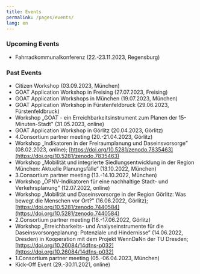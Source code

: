 ```yaml
---
title: Events
permalink: /pages/events/
lang: en
---
```

### Upcoming Events

- Fahrradkommunalkonferenz (22.-23.11.2023, Regensburg)

### Past Events

- Citizen Workshop (03.09.2023, München)
- GOAT Application Workshop in Freising (27.07.2023, Freising)
- GOAT Application Workshops in München (19.07.2023, München)
- GOAT Application Workshop in Fürstenfeldbruck (29.06.2023, Fürstenfeldbruck)
- Workshop „GOAT - ein Erreichbarkeitsinstrument zum Planen der 15-Minuten-Stadt" (31.05.2023, online)
- GOAT Application Workshop in Görlitz (20.04.2023, Görlitz) 
- 4.Consortium partner meeting (20.-21.04.2023, Görlitz) 
- Workshop „Indikatoren in der Freiraumplanung und Daseinsvorsorge” (08.02.2023, online); [https://doi.org/10.5281/zenodo.7835463](https://doi.org/10.5281/zenodo.7835463) 
- Workshop „Mobilität und integrierte Siedlungsentwicklung in der Region München: Aktuelle Planungsfälle“ (13.10.2022, München) 
- 3.Consortium partner meeting (13.-14.10.2022, München) 
- Workshop „ÖPNV-Indikatoren für eine nachhaltige Stadt- und Verkehrsplanung” (12.07.2022, online) 
- Workshop „Mobilität und Daseinsvorsorge in der Region Görlitz: Was bewegt die Menschen vor Ort?" (16.06.2022, Görlitz); [https://doi.org/10.5281/zenodo.7440584](https://doi.org/10.5281/zenodo.7440584) 
- 2.Consortium partner meeting (16.-17.06.2022, Görlitz) 
- Workshop „Erreichbarkeits- und Analyseinstrumente für die Daseinsvorsorgeplanung: Potenziale und Hindernisse” (14.06.2022, Dresden) in Kooperation mit dem Projekt WennDaNn der TU Dresden; [https://doi.org/10.26084/14dfns-p032](https://doi.org/10.26084/14dfns-p032)
- 1.Consortium partner meeting (05.-06.04.2023, München) 
- Kick-Off Event (29.-30.11.2021, online) 


